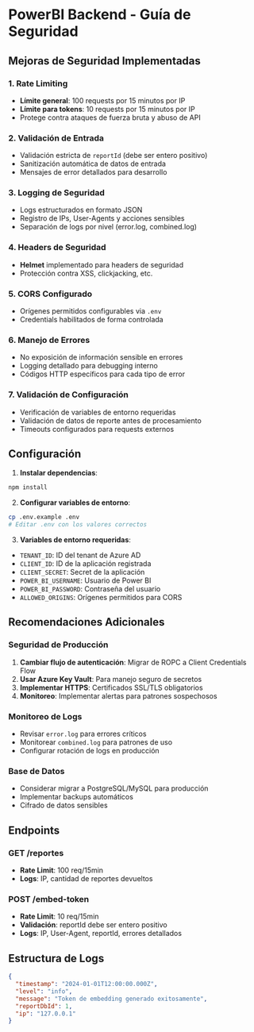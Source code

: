 # PowerBI Backend - Guía de Seguridad

## Mejoras de Seguridad Implementadas

### 1. Rate Limiting
- **Límite general**: 100 requests por 15 minutos por IP
- **Límite para tokens**: 10 requests por 15 minutos por IP
- Protege contra ataques de fuerza bruta y abuso de API

### 2. Validación de Entrada
- Validación estricta de `reportId` (debe ser entero positivo)
- Sanitización automática de datos de entrada
- Mensajes de error detallados para desarrollo

### 3. Logging de Seguridad
- Logs estructurados en formato JSON
- Registro de IPs, User-Agents y acciones sensibles
- Separación de logs por nivel (error.log, combined.log)

### 4. Headers de Seguridad
- **Helmet** implementado para headers de seguridad
- Protección contra XSS, clickjacking, etc.

### 5. CORS Configurado
- Orígenes permitidos configurables via `.env`
- Credentials habilitados de forma controlada

### 6. Manejo de Errores
- No exposición de información sensible en errores
- Logging detallado para debugging interno
- Códigos HTTP específicos para cada tipo de error

### 7. Validación de Configuración
- Verificación de variables de entorno requeridas
- Validación de datos de reporte antes de procesamiento
- Timeouts configurados para requests externos

## Configuración

1. **Instalar dependencias**:
```bash
npm install
```

2. **Configurar variables de entorno**:
```bash
cp .env.example .env
# Editar .env con los valores correctos
```

3. **Variables de entorno requeridas**:
- `TENANT_ID`: ID del tenant de Azure AD
- `CLIENT_ID`: ID de la aplicación registrada
- `CLIENT_SECRET`: Secret de la aplicación
- `POWER_BI_USERNAME`: Usuario de Power BI
- `POWER_BI_PASSWORD`: Contraseña del usuario
- `ALLOWED_ORIGINS`: Orígenes permitidos para CORS

## Recomendaciones Adicionales

### Seguridad de Producción
1. **Cambiar flujo de autenticación**: Migrar de ROPC a Client Credentials Flow
2. **Usar Azure Key Vault**: Para manejo seguro de secretos
3. **Implementar HTTPS**: Certificados SSL/TLS obligatorios
4. **Monitoreo**: Implementar alertas para patrones sospechosos

### Monitoreo de Logs
- Revisar `error.log` para errores críticos
- Monitorear `combined.log` para patrones de uso
- Configurar rotación de logs en producción

### Base de Datos
- Considerar migrar a PostgreSQL/MySQL para producción
- Implementar backups automáticos
- Cifrado de datos sensibles

## Endpoints

### GET /reportes
- **Rate Limit**: 100 req/15min
- **Logs**: IP, cantidad de reportes devueltos

### POST /embed-token
- **Rate Limit**: 10 req/15min
- **Validación**: reportId debe ser entero positivo
- **Logs**: IP, User-Agent, reportId, errores detallados

## Estructura de Logs

```json
{
  "timestamp": "2024-01-01T12:00:00.000Z",
  "level": "info",
  "message": "Token de embedding generado exitosamente",
  "reportDbId": 1,
  "ip": "127.0.0.1"
}
```